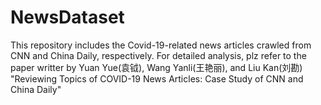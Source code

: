 # NewsDataset
This repository includes the Covid-19-related news articles crawled from CNN and China Daily, respectively.
For detailed analysis, plz refer to the paper writter by Yuan Yue(袁钺), Wang Yanli(王艳丽), and Liu Kan(刘勘) "Reviewing Topics of COVID-19 News Articles: Case Study of CNN and China Daily"
